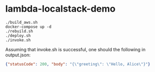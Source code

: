 # lambda-localstack-demo


```shell
./build_aws.sh
docker-compose up -d
./rebuild.sh
./deploy.sh
./invoke.sh

```

Assuming that invoke.sh is successful, one should the following in output.json:

```json
{"statusCode": 200, "body": "{\"greeting\": \"Hello, Alice\"}"}
```
